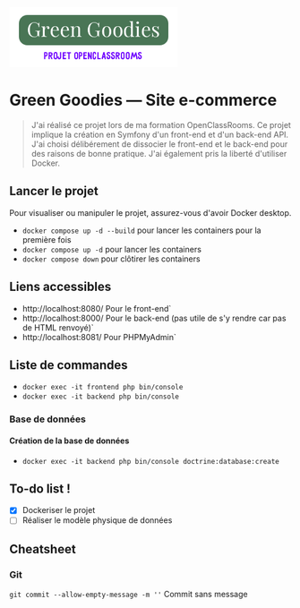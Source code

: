 ![Logo Green Goodies](https://github.com/halilxdev/OC-Green-Goodies/blob/main/misc/logo.webp)

# Green Goodies — Site e-commerce

> J'ai réalisé ce projet lors de ma formation OpenClassRooms. Ce projet implique la création en Symfony d'un front-end et d'un back-end API.
> J'ai choisi délibérement de dissocier le front-end et le back-end pour des raisons de bonne pratique.
> J'ai également pris la liberté d'utiliser Docker.

## Lancer le projet

Pour visualiser ou manipuler le projet, assurez-vous d'avoir Docker desktop.

* `docker compose up -d --build` pour lancer les containers pour la première fois
* `docker compose up -d` pour lancer les containers
* `docker compose down` pour clôtirer les containers

## Liens accessibles

* http://localhost:8080/    Pour le front-end`
* http://localhost:8000/    Pour le back-end (pas utile de s'y rendre car pas de HTML renvoyé)`
* http://localhost:8081/    Pour PHPMyAdmin`

## Liste de commandes

* `docker exec -it frontend php bin/console`
* `docker exec -it backend php bin/console`

### Base de données

#### Création de la base de données
* `docker exec -it backend php bin/console doctrine:database:create`

## To-do list !

- [x] Dockeriser le projet
- [ ] Réaliser le modèle physique de données

## Cheatsheet

### Git

`git commit --allow-empty-message -m ''` Commit sans message